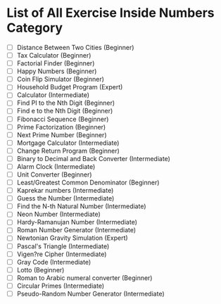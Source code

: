  # List of All Exercise Inside Numbers Category
- [ ] Distance Between Two Cities (Beginner)
- [ ] Tax Calculator (Beginner)
- [ ] Factorial Finder (Beginner)
- [ ] Happy Numbers (Beginner)
- [ ] Coin Flip Simulator (Beginner)
- [ ] Household Budget Program (Expert)
- [ ] Calculator (Intermediate)
- [ ] Find PI to the Nth Digit (Beginner)
- [ ] Find e to the Nth Digit (Beginner)
- [ ] Fibonacci Sequence (Beginner)
- [ ] Prime Factorization (Beginner)
- [ ] Next Prime Number (Beginner)
- [ ] Mortgage Calculator (Intermediate)
- [ ] Change Return Program (Beginner)
- [ ] Binary to Decimal and Back Converter (Intermediate)
- [ ] Alarm Clock (Intermediate)
- [ ] Unit Converter (Beginner)
- [ ] Least/Greatest Common Denominator (Beginner)
- [ ] Kaprekar numbers (Intermediate)
- [ ] Guess the Number (Intermediate)
- [ ] Find the N-th Natural Number (Intermediate)
- [ ] Neon Number (Intermediate)
- [ ] Hardy-Ramanujan Number (Intermediate)
- [ ] Roman Number Generator (Intermediate)
- [ ] Newtonian Gravity Simulation (Expert)
- [ ] Pascal's Triangle (Intermediate)
- [ ] Vigen?re Cipher (Intermediate)
- [ ] Gray Code (Intermediate)
- [ ] Lotto (Beginner)
- [ ] Roman to Arabic numeral converter (Beginner)
- [ ] Circular Primes (Intermediate)
- [ ] Pseudo-Random Number Generator (Intermediate)